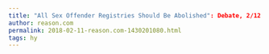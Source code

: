 ```yaml
---
title: "All Sex Offender Registries Should Be Abolished": Debate, 2/12
author: reason.com
permalink: 2018-02-11-reason.com-1430201080.html
tags: hy
---
```


